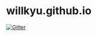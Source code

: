 # willkyu.github.io

[![Gitter](https://badges.gitter.im/willkyu-github-io/community.svg)](https://gitter.im/willkyu-github-io/community?utm_source=badge&utm_medium=badge&utm_campaign=pr-badge&utm_content=badge)